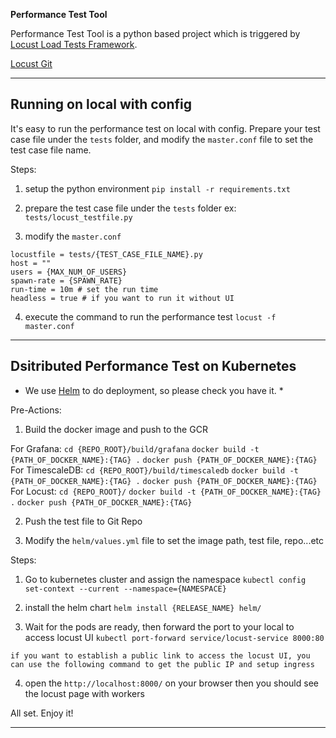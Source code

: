 **Performance Test Tool**

Performance Test Tool is a python based project which is triggered by [Locust Load Tests Framework](https://docs.locust.io/).

[Locust Git](https://github.com/locustio/locust)

---

## Running on local with config

It's easy to run the performance test on local with config.
Prepare your test case file under the ```tests``` folder, and modify the ```master.conf``` file to set the test case file name.

Steps:

1. setup the python environment
```pip install -r requirements.txt```

2. prepare the test case file under the ```tests``` folder
ex: ```tests/locust_testfile.py```

3. modify the
```master.conf```
```
locustfile = tests/{TEST_CASE_FILE_NAME}.py
host = ""
users = {MAX_NUM_OF_USERS}
spawn-rate = {SPAWN_RATE}
run-time = 10m # set the run time
headless = true # if you want to run it without UI
```

4. execute the command to run the performance test
```locust -f master.conf```

---

## Dsitributed Performance Test on Kubernetes

* We use [Helm](https://helm.sh/docs/intro/install/) to do deployment, so please check you have it. *

Pre-Actions:

1. Build the docker image and push to the GCR

For Grafana:
```cd {REPO_ROOT}/build/grafana```
```docker build -t {PATH_OF_DOCKER_NAME}:{TAG} .```
```docker push {PATH_OF_DOCKER_NAME}:{TAG}```
For TimescaleDB:
```cd {REPO_ROOT}/build/timescaledb```
```docker build -t {PATH_OF_DOCKER_NAME}:{TAG} .```
```docker push {PATH_OF_DOCKER_NAME}:{TAG}```
For Locust:
```cd {REPO_ROOT}/```
```docker build -t {PATH_OF_DOCKER_NAME}:{TAG} .```
```docker push {PATH_OF_DOCKER_NAME}:{TAG}```

2. Push the test file to Git Repo

3. Modify the ```helm/values.yml``` file to set the image path, test file, repo...etc

Steps:

1. Go to kubernetes cluster and assign the namespace
```kubectl config set-context --current --namespace={NAMESPACE}```

2. install the helm chart
```helm install {RELEASE_NAME} helm/```

3. Wait for the pods are ready, then forward the port to your local to access locust UI
```kubectl port-forward service/locust-service 8000:80```

```if you want to establish a public link to access the locust UI, you can use the following command to get the public IP and setup ingress```

4. open the ```http://localhost:8000/``` on your browser then you should see the locust page with workers

All set. Enjoy it!

---
